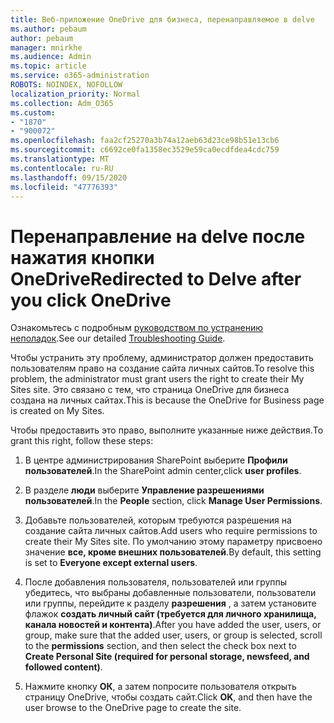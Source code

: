 ```yaml
---
title: Веб-приложение OneDrive для бизнеса, перенаправляемое в delve
ms.author: pebaum
author: pebaum
manager: mnirkhe
ms.audience: Admin
ms.topic: article
ms.service: o365-administration
ROBOTS: NOINDEX, NOFOLLOW
localization_priority: Normal
ms.collection: Adm_O365
ms.custom:
- "1870"
- "900072"
ms.openlocfilehash: faa2cf25270a3b74a12aeb63d23ce98b51e13cb6
ms.sourcegitcommit: c6692ce0fa1358ec3529e59ca0ecdfdea4cdc759
ms.translationtype: MT
ms.contentlocale: ru-RU
ms.lasthandoff: 09/15/2020
ms.locfileid: "47776393"
---
```

# <a name="redirected-to-delve-after-you-click-onedrive"></a><span data-ttu-id="478d7-102">Перенаправление на delve после нажатия кнопки OneDrive</span><span class="sxs-lookup"><span data-stu-id="478d7-102">Redirected to Delve after you click OneDrive</span></span>

<span data-ttu-id="478d7-103">Ознакомьтесь с подробным [руководством по устранению неполадок](https://docs.microsoft.com/sharepoint/support/sites/troubleshooting-guide-for-sites-stopped-at-provisioning).</span><span class="sxs-lookup"><span data-stu-id="478d7-103">See our detailed [Troubleshooting Guide](https://docs.microsoft.com/sharepoint/support/sites/troubleshooting-guide-for-sites-stopped-at-provisioning).</span></span>

<span data-ttu-id="478d7-104">Чтобы устранить эту проблему, администратор должен предоставить пользователям право на создание сайта личных сайтов.</span><span class="sxs-lookup"><span data-stu-id="478d7-104">To resolve this problem, the administrator must grant users the right to create their My Sites site.</span></span> <span data-ttu-id="478d7-105">Это связано с тем, что страница OneDrive для бизнеса создана на личных сайтах.</span><span class="sxs-lookup"><span data-stu-id="478d7-105">This is because the OneDrive for Business page is created on My Sites.</span></span>

<span data-ttu-id="478d7-106">Чтобы предоставить это право, выполните указанные ниже действия.</span><span class="sxs-lookup"><span data-stu-id="478d7-106">To grant this right, follow these steps:</span></span>

1. <span data-ttu-id="478d7-107">В центре администрирования SharePoint выберите **Профили пользователей**.</span><span class="sxs-lookup"><span data-stu-id="478d7-107">In the SharePoint admin center,click **user profiles**.</span></span>

2. <span data-ttu-id="478d7-108">В разделе **люди** выберите **Управление разрешениями пользователей**.</span><span class="sxs-lookup"><span data-stu-id="478d7-108">In the **People** section, click **Manage User Permissions**.</span></span>

3. <span data-ttu-id="478d7-109">Добавьте пользователей, которым требуются разрешения на создание сайта личных сайтов.</span><span class="sxs-lookup"><span data-stu-id="478d7-109">Add users who require permissions to create their My Sites site.</span></span> <span data-ttu-id="478d7-110">По умолчанию этому параметру присвоено значение **все, кроме внешних пользователей**.</span><span class="sxs-lookup"><span data-stu-id="478d7-110">By default, this setting is set to **Everyone except external users**.</span></span>

4. <span data-ttu-id="478d7-111">После добавления пользователя, пользователей или группы убедитесь, что выбраны добавленные пользователи, пользователи или группы, перейдите к разделу **разрешения** , а затем установите флажок **создать личный сайт (требуется для личного хранилища, канала новостей и контента)**.</span><span class="sxs-lookup"><span data-stu-id="478d7-111">After you have added the user, users, or group, make sure that the added user, users, or group is selected, scroll to the **permissions** section, and then select the check box next to **Create Personal Site (required for personal storage, newsfeed, and followed content)**.</span></span>

5. <span data-ttu-id="478d7-112">Нажмите кнопку **ОК**, а затем попросите пользователя открыть страницу OneDrive, чтобы создать сайт.</span><span class="sxs-lookup"><span data-stu-id="478d7-112">Click **OK**, and then have the user browse to the OneDrive page to create the site.</span></span>
